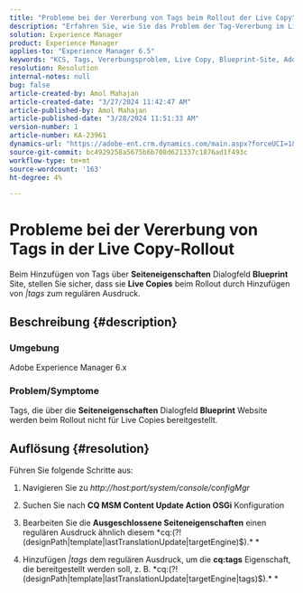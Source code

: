 ```yaml
---
title: "Probleme bei der Vererbung von Tags beim Rollout der Live Copy"
description: "Erfahren Sie, wie Sie das Problem der Tag-Vererbung im Live Copy-Rollout in Adobe Experience Manager beheben können."
solution: Experience Manager
product: Experience Manager
applies-to: "Experience Manager 6.5"
keywords: "KCS, Tags, Vererbungsproblem, Live Copy, Blueprint-Site, Adobe Experience Manager 6.x, AEM"
resolution: Resolution
internal-notes: null
bug: false
article-created-by: Amol Mahajan
article-created-date: "3/27/2024 11:42:47 AM"
article-published-by: Amol Mahajan
article-published-date: "3/28/2024 11:51:33 AM"
version-number: 1
article-number: KA-23961
dynamics-url: "https://adobe-ent.crm.dynamics.com/main.aspx?forceUCI=1&pagetype=entityrecord&etn=knowledgearticle&id=9826fc20-2fec-ee11-a204-6045bd0063aa"
source-git-commit: bc4929258a5675b6b708d621337c1876ad1f493c
workflow-type: tm+mt
source-wordcount: '163'
ht-degree: 4%

---
```


# Probleme bei der Vererbung von Tags in der Live Copy-Rollout


Beim Hinzufügen von Tags über <b>Seiteneigenschaften</b> Dialogfeld <b>Blueprint</b> Site, stellen Sie sicher, dass sie <b>Live Copies</b> beim Rollout durch Hinzufügen von *|tags* zum regulären Ausdruck.

## Beschreibung {#description}


### <b>Umgebung</b>

Adobe Experience Manager 6.x



### <b>Problem/Symptome</b>

Tags, die über die <b>Seiteneigenschaften</b> Dialogfeld <b>Blueprint</b> Website werden beim Rollout nicht für Live Copies bereitgestellt.


## Auflösung {#resolution}


Führen Sie folgende Schritte aus:

1. Navigieren Sie zu *http://host:port/system/console/configMgr*


2. Suchen Sie nach <b>CQ MSM Content Update Action OSGi</b> Konfiguration


3. Bearbeiten Sie die <b>Ausgeschlossene Seiteneigenschaften</b> einen regulären Ausdruck ähnlich diesem *cq:(?!(designPath|template|lastTranslationUpdate|targetEngine)$).\* *


4. Hinzufügen *|tags* dem regulären Ausdruck, um die <b>cq:tags</b> Eigenschaft, die bereitgestellt werden soll, z. B. *cq:(?!(designPath|template|lastTranslationUpdate|targetEngine|tags)$).\* *


